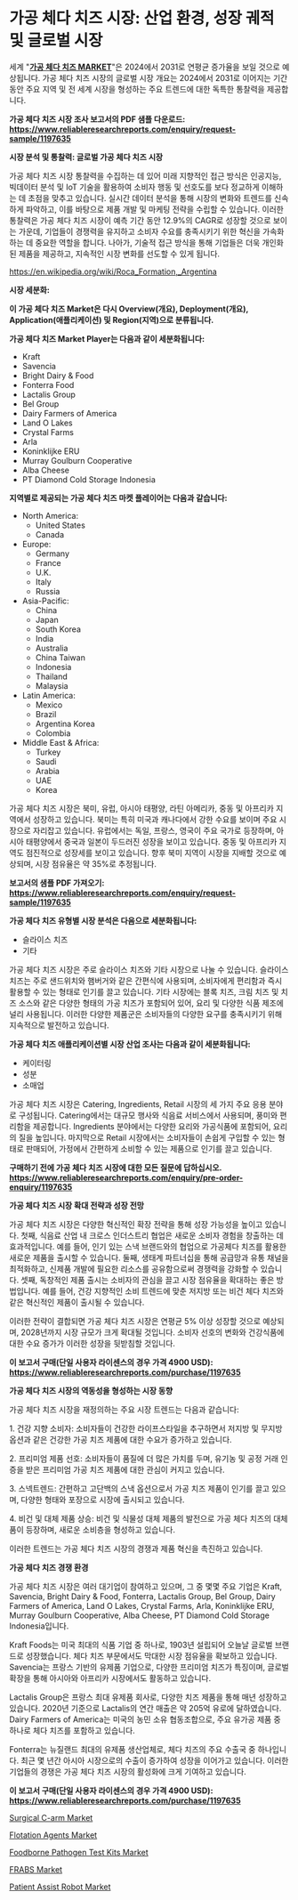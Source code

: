 <p><h1>가공 체다 치즈 시장: 산업 환경, 성장 궤적 및 글로벌 시장</h1></p><p>세계 "<strong><a href="https://www.reliableresearchreports.com/processed-cheddar-cheese-r1197635?utm_campaign=106&utm_medium=8&utm_source=Github&utm_content=ia&utm_term=09112024&utm_id=processed-cheddar-cheese">가공 체다 치즈 MARKET</a></strong>"은 2024에서 2031로 연평균 증가율을 보일 것으로 예상됩니다. 가공 체다 치즈 시장의 글로벌 시장 개요는 2024에서 2031로 이어지는 기간 동안 주요 지역 및 전 세계 시장을 형성하는 주요 트렌드에 대한 독특한 통찰력을 제공합니다.</p>
<p><strong>가공 체다 치즈 시장 조사 보고서의 PDF 샘플 다운로드: <a href="https://www.reliableresearchreports.com/enquiry/request-sample/1197635?utm_campaign=106&utm_medium=8&utm_source=Github&utm_content=ia&utm_term=09112024&utm_id=processed-cheddar-cheese">https://www.reliableresearchreports.com/enquiry/request-sample/1197635</a></strong></p>
<p><strong>시장 분석 및 통찰력: 글로벌 가공 체다 치즈 시장</strong></p>
<p><p>가공 체다 치즈 시장 통찰력을 수집하는 데 있어 미래 지향적인 접근 방식은 인공지능, 빅데이터 분석 및 IoT 기술을 활용하여 소비자 행동 및 선호도를 보다 정교하게 이해하는 데 초점을 맞추고 있습니다. 실시간 데이터 분석을 통해 시장의 변화와 트렌드를 신속하게 파악하고, 이를 바탕으로 제품 개발 및 마케팅 전략을 수립할 수 있습니다. 이러한 통찰력은 가공 체다 치즈 시장이 예측 기간 동안 12.9%의 CAGR로 성장할 것으로 보이는 가운데, 기업들이 경쟁력을 유지하고 소비자 수요를 충족시키기 위한 혁신을 가속화하는 데 중요한 역할을 합니다. 나아가, 기술적 접근 방식을 통해 기업들은 더욱 개인화된 제품을 제공하고, 지속적인 시장 변화를 선도할 수 있게 됩니다.</p></p>
<p><a href="%7CAUTHORITHY_DOMAIN_URL%7C?utm_campaign=106&utm_medium=8&utm_source=Github&utm_content=ia&utm_term=09112024&utm_id=processed-cheddar-cheese">https://en.wikipedia.org/wiki/Roca_Formation,_Argentina</a></p>
<p><strong>시장 세분화:</strong></p>
<p><strong>이 가공 체다 치즈 Market은 다시 Overview(개요), Deployment(개요), Application(애플리케이션) 및 Region(지역)으로 분류됩니다.</strong></p>
<p><strong>가공 체다 치즈 Market Player는 다음과 같이 세분화됩니다:</strong></p>
<p><ul><li>Kraft</li><li>Savencia</li><li>Bright Dairy & Food</li><li>Fonterra Food</li><li>Lactalis Group</li><li>Bel Group</li><li>Dairy Farmers of America</li><li>Land O Lakes</li><li>Crystal Farms</li><li>Arla</li><li>Koninklijke ERU</li><li>Murray Goulburn Cooperative</li><li>Alba Cheese</li><li>PT Diamond Cold Storage Indonesia</li></ul></p>
<p><strong>지역별로 제공되는 가공 체다 치즈 마켓 플레이어는 다음과 같습니다:</strong></p>
<p><ul>
    <li>
        North America:
        <ul>
            <li>United States</li>
            <li>Canada</li>
        </ul>
    </li>
    <li>
        Europe:
        <ul>
            <li>Germany</li>
            <li>France</li>
            <li>U.K.</li>
            <li>Italy</li>
            <li>Russia</li>
        </ul>
    </li>
    <li>
        Asia-Pacific:
        <ul>
            <li>China</li>
            <li>Japan</li>
            <li>South Korea</li>
            <li>India</li>
            <li>Australia</li>
            <li>China Taiwan</li>
            <li>Indonesia</li>
            <li>Thailand</li>
            <li>Malaysia</li>
        </ul>
    </li>
    <li>
        Latin America:
        <ul>
            <li>Mexico</li>
            <li>Brazil</li>
            <li>Argentina Korea</li>
            <li>Colombia</li>
        </ul>
    </li>
    <li>
        Middle East & Africa:
        <ul>
            <li>Turkey</li>
            <li>Saudi</li>
            <li>Arabia</li>
            <li>UAE</li>
            <li>Korea</li>
        </ul>
    </li>
    </ul></p>
<p><p>가공 체다 치즈 시장은 북미, 유럽, 아시아 태평양, 라틴 아메리카, 중동 및 아프리카 지역에서 성장하고 있습니다. 북미는 특히 미국과 캐나다에서 강한 수요를 보이며 주요 시장으로 자리잡고 있습니다. 유럽에서는 독일, 프랑스, 영국이 주요 국가로 등장하며, 아시아 태평양에서 중국과 일본이 두드러진 성장을 보이고 있습니다. 중동 및 아프리카 지역도 점진적으로 성장세를 보이고 있습니다. 향후 북미 지역이 시장을 지배할 것으로 예상되며, 시장 점유율은 약 35%로 추정됩니다.</p></p>
<p><strong>보고서의 샘플 PDF 가져오기: <a href="https://www.reliableresearchreports.com/enquiry/request-sample/1197635?utm_campaign=106&utm_medium=8&utm_source=Github&utm_content=ia&utm_term=09112024&utm_id=processed-cheddar-cheese">https://www.reliableresearchreports.com/enquiry/request-sample/1197635</a></strong></p>
<p><strong>가공 체다 치즈 유형별 시장 분석은 다음으로 세분화됩니다:</strong></p>
<p><ul><li>슬라이스 치즈</li><li>기타</li></ul></p>
<p><p>가공 체다 치즈 시장은 주로 슬라이스 치즈와 기타 시장으로 나눌 수 있습니다. 슬라이스 치즈는 주로 샌드위치와 햄버거와 같은 간편식에 사용되며, 소비자에게 편리함과 즉시 활용할 수 있는 형태로 인기를 끌고 있습니다. 기타 시장에는 블록 치즈, 크림 치즈 및 치즈 소스와 같은 다양한 형태의 가공 치즈가 포함되어 있어, 요리 및 다양한 식품 제조에 널리 사용됩니다. 이러한 다양한 제품군은 소비자들의 다양한 요구를 충족시키기 위해 지속적으로 발전하고 있습니다.</p></p>
<p><strong>가공 체다 치즈 애플리케이션별 시장 산업 조사는 다음과 같이 세분화됩니다:</strong></p>
<p><ul><li>케이터링</li><li>성분</li><li>소매업</li></ul></p>
<p><p>가공 체다 치즈 시장은 Catering, Ingredients, Retail 시장의 세 가지 주요 응용 분야로 구성됩니다. Catering에서는 대규모 행사와 식음료 서비스에서 사용되며, 풍미와 편리함을 제공합니다. Ingredients 분야에서는 다양한 요리와 가공식품에 포함되어, 요리의 질을 높입니다. 마지막으로 Retail 시장에서는 소비자들이 손쉽게 구입할 수 있는 형태로 판매되어, 가정에서 간편하게 소비할 수 있는 제품으로 인기를 끌고 있습니다.</p></p>
<p><strong>구매하기 전에 가공 체다 치즈 시장에 대한 모든 질문에 답하십시오. <a href="https://www.reliableresearchreports.com/enquiry/pre-order-enquiry/1197635?utm_campaign=106&utm_medium=8&utm_source=Github&utm_content=ia&utm_term=09112024&utm_id=processed-cheddar-cheese">https://www.reliableresearchreports.com/enquiry/pre-order-enquiry/1197635</a></strong></p>
<p><strong>가공 체다 치즈 시장 확대 전략과 성장 전망</strong></p>
<p><p>가공 체다 치즈 시장은 다양한 혁신적인 확장 전략을 통해 성장 가능성을 높이고 있습니다. 첫째, 식음료 산업 내 크로스 인더스트리 협업은 새로운 소비자 경험을 창출하는 데 효과적입니다. 예를 들어, 인기 있는 스낵 브랜드와의 협업으로 가공체다 치즈를 활용한 새로운 제품을 출시할 수 있습니다. 둘째, 생태계 파트너십을 통해 공급망과 유통 채널을 최적화하고, 신제품 개발에 필요한 리소스를 공유함으로써 경쟁력을 강화할 수 있습니다. 셋째, 독창적인 제품 출시는 소비자의 관심을 끌고 시장 점유율을 확대하는 좋은 방법입니다. 예를 들어, 건강 지향적인 소비 트렌드에 맞춘 저지방 또는 비건 체다 치즈와 같은 혁신적인 제품이 출시될 수 있습니다. </p><p>이러한 전략이 결합되면 가공 체다 치즈 시장은 연평균 5% 이상 성장할 것으로 예상되며, 2028년까지 시장 규모가 크게 확대될 것입니다. 소비자 선호의 변화와 건강식품에 대한 수요 증가가 이러한 성장을 뒷받침할 것입니다.</p></p>
<p><strong>이 보고서 구매(단일 사용자 라이센스의 경우 가격 4900 USD): <a href="https://www.reliableresearchreports.com/purchase/1197635?utm_campaign=106&utm_medium=8&utm_source=Github&utm_content=ia&utm_term=09112024&utm_id=processed-cheddar-cheese">https://www.reliableresearchreports.com/purchase/1197635</a></strong></p>
<p><strong>가공 체다 치즈 시장의 역동성을 형성하는 시장 동향</strong></p>
<p><p>가공 체다 치즈 시장을 재정의하는 주요 시장 트렌드는 다음과 같습니다:</p><p>1. 건강 지향 소비자: 소비자들이 건강한 라이프스타일을 추구하면서 저지방 및 무지방 옵션과 같은 건강한 가공 치즈 제품에 대한 수요가 증가하고 있습니다.</p><p>2. 프리미엄 제품 선호: 소비자들이 품질에 더 많은 가치를 두며, 유기농 및 공정 거래 인증을 받은 프리미엄 가공 치즈 제품에 대한 관심이 커지고 있습니다.</p><p>3. 스넥트렌드: 간편하고 고단백의 스낵 옵션으로서 가공 치즈 제품이 인기를 끌고 있으며, 다양한 형태와 포장으로 시장에 출시되고 있습니다.</p><p>4. 비건 및 대체 제품 상승: 비건 및 식물성 대체 제품의 발전으로 가공 체다 치즈의 대체품이 등장하며, 새로운 소비층을 형성하고 있습니다.</p><p>이러한 트렌드는 가공 체다 치즈 시장의 경쟁과 제품 혁신을 촉진하고 있습니다.</p></p>
<p><strong>가공 체다 치즈 경쟁 환경</strong></p>
<p><p>가공 체다 치즈 시장은 여러 대기업이 참여하고 있으며, 그 중 몇몇 주요 기업은 Kraft, Savencia, Bright Dairy & Food, Fonterra, Lactalis Group, Bel Group, Dairy Farmers of America, Land O Lakes, Crystal Farms, Arla, Koninklijke ERU, Murray Goulburn Cooperative, Alba Cheese, PT Diamond Cold Storage Indonesia입니다.</p><p>Kraft Foods는 미국 최대의 식품 기업 중 하나로, 1903년 설립되어 오늘날 글로벌 브랜드로 성장했습니다. 체다 치즈 부문에서도 막대한 시장 점유율을 확보하고 있습니다. Savencia는 프랑스 기반의 유제품 기업으로, 다양한 프리미엄 치즈가 특징이며, 글로벌 확장을 통해 아시아와 아프리카 시장에서도 활동하고 있습니다.</p><p>Lactalis Group은 프랑스 최대 유제품 회사로, 다양한 치즈 제품을 통해 매년 성장하고 있습니다. 2020년 기준으로 Lactalis의 연간 매출은 약 205억 유로에 달하였습니다. Dairy Farmers of America는 미국의 농민 소유 협동조합으로, 주요 유가공 제품 중 하나로 체다 치즈를 포함하고 있습니다.</p><p>Fonterra는 뉴질랜드 최대의 유제품 생산업체로, 체다 치즈의 주요 수출국 중 하나입니다. 최근 몇 년간 아시아 시장으로의 수출이 증가하여 성장을 이어가고 있습니다. 이러한 기업들의 경쟁은 가공 체다 치즈 시장의 활성화에 크게 기여하고 있습니다.</p></p>
<p><strong>이 보고서 구매(단일 사용자 라이센스의 경우 가격 4900 USD): <a href="https://www.reliableresearchreports.com/purchase/1197635?utm_campaign=106&utm_medium=8&utm_source=Github&utm_content=ia&utm_term=09112024&utm_id=processed-cheddar-cheese">https://www.reliableresearchreports.com/purchase/1197635</a></strong></p>
<p><p><a href="https://issuu.com/reportprime-2/docs/surgical-c-arm-market-size-2030.ppt_37cf08a092d73b?utm_campaign=106&utm_medium=8&utm_source=Github&utm_content=ia&utm_term=09112024&utm_id=processed-cheddar-cheese">Surgical C-arm Market</a></p><p><a href="https://github.com/ParvinKhatun77/Market-Research-Report-List-1/blob/main/flotation-agents-market.md?utm_campaign=106&utm_medium=8&utm_source=Github&utm_content=ia&utm_term=09112024&utm_id=processed-cheddar-cheese">Flotation Agents Market</a></p><p><a href="https://issuu.com/reportprime-2/docs/foodborne-pathogen-test-kits-market_421fb38afe48fa?utm_campaign=106&utm_medium=8&utm_source=Github&utm_content=ia&utm_term=09112024&utm_id=processed-cheddar-cheese">Foodborne Pathogen Test Kits Market</a></p><p><a href="https://github.com/abbislposival/Market-Research-Report-List-1/blob/main/frabs-market.md?utm_campaign=106&utm_medium=8&utm_source=Github&utm_content=ia&utm_term=09112024&utm_id=processed-cheddar-cheese">FRABS Market</a></p><p><a href="https://issuu.com/reportprime-2/docs/patient-assist-robot-market-size-20_c01cdfb90162ba?utm_campaign=106&utm_medium=8&utm_source=Github&utm_content=ia&utm_term=09112024&utm_id=processed-cheddar-cheese">Patient Assist Robot Market</a></p></p>